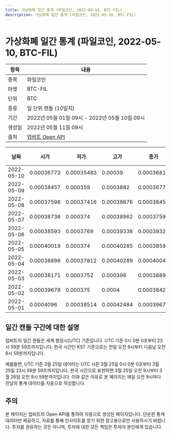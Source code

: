 ```yaml
---
title: 가상화폐 일간 통계 (파일코인, 2022-05-10, BTC-FIL)
description: 가상화폐 일간 통계 (파일코인, 2022-05-10, BTC-FIL)
---
```



가상화폐 일간 통계 (파일코인, 2022-05-10, BTC-FIL)
===

|항목|내용|
|--|--|
|종목|파일코인|
|마켓|BTC-FIL|
|단위|BTC|
|종류|일 단위 캔들 (10일치)|
|기간|2022년 05월 01일 09시 - 2022년 05월 10일 09시|
|생성일|2022년 05월 11일 09시|
|출처|[업비트 Open API](https://docs.upbit.com)|


|날짜|시가|저가|고가|종가|비고|
|--|--|--|--|--|--|
|2022-05-10|0.00036773|0.00035483|0.00039|0.00036819|    |
|2022-05-09|0.00038457|0.000359|0.0003882|0.00036778|    |
|2022-05-08|0.00037598|0.00037416|0.00038876|0.00038457|    |
|2022-05-07|0.00038736|0.000374|0.00038962|0.00037598|    |
|2022-05-06|0.00038593|0.0003769|0.00039338|0.00039324|    |
|2022-05-05|0.00040019|0.000374|0.00040285|0.00038593|    |
|2022-05-04|0.00038898|0.00037812|0.00040289|0.0004004|    |
|2022-05-03|0.00038171|0.0003752|0.000398|0.00038898|    |
|2022-05-02|0.00039678|0.000375|0.0004|0.0003842|    |
|2022-05-01|0.0004096|0.00038514|0.00042484|0.00039678|    |


일간 캔들 구간에 대한 설명
---


업비트의 일간 캔들은 세계 협정시(UTC) 기준입니다. 
UTC 기준 0시 0분 0초부터 23시 59분 59초까지입니다. 
한국 시간인 KST 기준으로는 전일 오전 9시부터 다음날 오전 8시 59분까지입니다. 


예를들면, UTC 기준 3월 25일 데이터는 UTC 시준 3월 25일 0시 0분 0초부터 3월 25일 23시 59분 59초까지입니다. 
한국 시간으로 표현하면 3월 25일 오전 9시부터 3월 26일 오전 8시 59분까지입니다. 
이와 같은 이유로 본 페이지는 매일 오전 9시마다 전날의 통계 데이터를 자동으로 작성합니다. 


주의
---


본 페이지는 업비트의 Open API를 통하여 자동으로 생성된 페이지입니다. 
단순한 통계 데이터만 제공하고, 자료를 통해 인사이트를 얻기 위한 참고용으로만 사용하시기 바랍니다. 
투자를 권유하는 것은 아니며, 투자에 대한 모든 책임은 투자자 본인에게 있습니다. 
